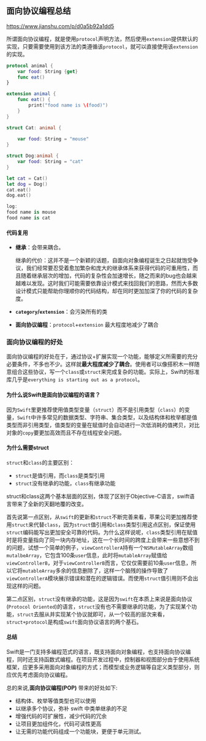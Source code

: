

## 面向协议编程总结



https://www.jianshu.com/p/d0a5b92a1dd5



所谓面向协议编程，就是使用`protocol`声明方法，然后使用`extension`提供默认的实现，只要需要使用到该方法的类遵循该`protocol`，就可以直接使用该`extension`的实现。

```swift
protocol animal {
    var food: String {get}
    func eat()
}

extension animal {
    func eat() {
        print("food name is \(food)")
    }
}

struct Cat: animal {
    
    var food: String = "mouse"
}

struct Dog:animal {
    var food: String = "cat"
}

let cat = Cat()
let dog = Dog()
cat.eat()
dog.eat()

log:
food name is mouse
food name is cat
```



#### 代码复用

- **继承**：会带来耦合。

  继承的代价：这并不是一个新颖的话题，自面向对象编程诞生之日起就饱受争议，我们经常要忍受着愈加繁杂和庞大的继承体系来获得代码的可重用性，而且随着继承层次的增加，代码的复杂性会加速增长，随之而来的bug也会越来越难以发现。这时我们可能需要依靠设计模式来找回我们的思路，然而大多数设计模式只能帮助你理顺你的代码结构，却在同时更加加深了你的代码的复杂度。

- **`category`/`extension`**：会污染所有的类

- **面向协议编程**：`protocol`+`extension` 最大程度地减少了耦合



### 面向协议编程的好处

面向协议编程的好处在于，通过协议+扩展实现一个功能，能够定义所需要的充分必要条件，不多也不少。这样就**最大程度减少了耦合**。使用者可以像搭积木一样随意组合这些协议，写一个`class`或`struct`来完成复杂的功能。实际上，Swift的标准库几乎是`everything is starting out as a protocol`。





#### 为什么说Swift是面向协议编程的语言？

因为`Swift`里更推荐使用值类型变量（`struct`）而不是引用类型（`class`）的变量，`Swift`中许多常见的数据类型、字符串、集合类型，以及结构体和枚举都是值类型而非引用类型，值类型的变量在赋值时会自动进行一次低消耗的值拷贝，对比对象的`copy`要更加高效而且不存在线程安全问题。



#### 为什么需要struct

`struct`和`class`的主要区别：

- `struct`是值引用，而`class`是类型引用
- `struct`没有继承的功能，`class`有继承功能

struct和class这两个基本层面的区别，体现了区别于Objective-C语言，swift语言带来了全新的天翻地覆的改变。

首先说第一点区别，从`swift`的更新和`struct`不断完善来看，苹果公司更加推荐使用`struct`来代替`class`，因为`struct`值引用和`class`类型引用这点区别，保证使用`struct`编码能写出更加安全可靠的代码。为什么这样说呢，`class`类型引用在赋值时是将变量指向了同一块内存地址，这在一个长时间的跨度上会带来一些意想不到的问题，试想一个简单的例子，`viewControllerA`持有一个`NSMutableArray`数组`mutalbeArray`，它包含100条`user`信息，此时将`mutableArray`赋值给`viewControllerB`，对于`viewControllerB`而言，它仅仅需要前10条`user`信息，所以它将`mutableArray`多余的信息删除了，这样一个脑残的操作导致了`viewControllerA`模块展示错误和潜在的逻辑错误。而使用`struct`值引用则不会出现这样的问题。

第二点区别，`struct`没有继承的功能，这是因为`swift`在本质上来说是面向协议(`Protocol Oriented`)的语言，`struct`没有也不需要继承的功能，为了实现某个功能，`struct`去服从并实现某个协议就即可，从一个较高的层次来看，`struct+protocol`是构成`swift`面向协议语言的两个基石。



#### 总结

Swift是一门支持多编程范式的语言，既支持面向对象编程，也支持面向协议编程，同时还支持函数式编程。在项目开发过程中，控制器和视图部分由于使用系统框架，应更多采用面向对象编程的方式；而模型或业务逻辑等自定义类型部分，则应优先考虑面向协议编程。



总的来说,**面向协议编程(POP)** 带来的好处如下:

- 结构体、枚举等值类型也可以使用
- 以继承多个协议，弥补 swift 中类单继承的不足
- 增强代码的可扩展性，减少代码的冗余
- 让项目更加组件化，代码可读性更高
- 让无需的功能代码组成一个功能块，更便于单元测试。





